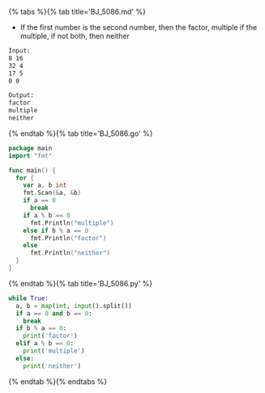 {% tabs %}{% tab title='BJ_5086.md' %}

* If the first number is the second number, then the factor, multiple if the multiple, if not both, then neither

```txt
Input:
8 16
32 4
17 5
0 0

Output:
factor
multiple
neither
```

{% endtab %}{% tab title='BJ_5086.go' %}

```go
package main
import "fmt"

func main() {
  for {
    var a, b int
    fmt.Scan(&a, &b)
    if a == 0
      break
    if a % b == 0
      fmt.Println("multiple")
    else if b % a == 0
      fmt.Println("factor")
    else
      fmt.Println("neither")
  }
}
```

{% endtab %}{% tab title='BJ_5086.py' %}

```py
while True:
  a, b = map(int, input().split())
  if a == 0 and b == 0:
    break
  if b % a == 0:
    print('factor')
  elif a % b == 0:
    print('multiple')
  else:
    print('neither')
```

{% endtab %}{% endtabs %}

